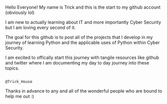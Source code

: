 Hello Everyone! My name is Trick and this is the start to my github account (obviously lol) 

I am new to actually learning about IT and more importantly Cyber Security but I am loving every second of it. 

The goal for this github is to post all of the projects that I develop in my journey of learning Python and the applicable uses of Python within Cyber Security. 

I am excited to offically start this journey with tangile resources like github and twitter where I am documenting my day to day journey into these topics. 
                                                                                  
                                                                                  @Trick_House
                                                                                  
Thanks in advance to any and all of the wonderful people who are bound to help me out :)
